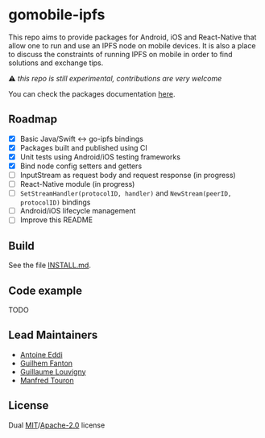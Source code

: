 # gomobile-ipfs

This repo aims to provide packages for Android, iOS and React-Native that
allow one to run and use an IPFS node on mobile devices. It is also a place
to discuss the constraints of running IPFS on mobile in order to find
solutions and exchange tips.

:warning: _this repo is still experimental, contributions are very welcome_

You can check the packages documentation [here](https://ipfs-shipyard.github.io/gomobile-ipfs/).

## Roadmap

* [x] Basic Java/Swift <-> go-ipfs bindings
* [x] Packages built and published using CI
* [x] Unit tests using Android/iOS testing frameworks
* [x] Bind node config setters and getters
* [ ] InputStream as request body and request response (in progress)
* [ ] React-Native module (in progress)
* [ ] `SetStreamHandler(protocolID, handler)` and
`NewStream(peerID, protocolID)` bindings
* [ ] Android/iOS lifecycle management
* [ ] Improve this README

## Build

See the file
[INSTALL.md](https://github.com/ipfs-shipyard/gomobile-ipfs/blob/master/INSTALL.md).

## Code example

TODO

## Lead Maintainers

* [Antoine Eddi](https://github.com/aeddi)
* [Guilhem Fanton](https://github.com/gfanton)
* [Guillaume Louvigny](https://github.com/glouvigny)
* [Manfred Touron](https://github.com/moul)

## License

Dual [MIT](./LICENSE-MIT)/[Apache-2.0](./LICENSE-APACHE) license
